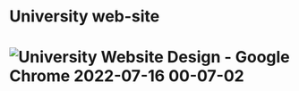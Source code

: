 <h1>University web-site<h1>

![University Website Design - Google Chrome 2022-07-16 00-07-02](https://user-images.githubusercontent.com/96315482/179310809-a0700851-6b03-4caf-995e-d014b649d310.gif)
